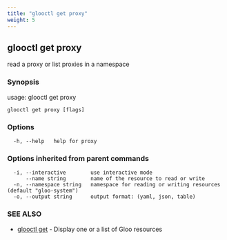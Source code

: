 ```yaml
---
title: "glooctl get proxy"
weight: 5
---
```

## glooctl get proxy

read a proxy or list proxies in a namespace

### Synopsis

usage: glooctl get proxy

```
glooctl get proxy [flags]
```

### Options

```
  -h, --help   help for proxy
```

### Options inherited from parent commands

```
  -i, --interactive        use interactive mode
      --name string        name of the resource to read or write
  -n, --namespace string   namespace for reading or writing resources (default "gloo-system")
  -o, --output string      output format: (yaml, json, table)
```

### SEE ALSO

* [glooctl get](../glooctl_get)	 - Display one or a list of Gloo resources

